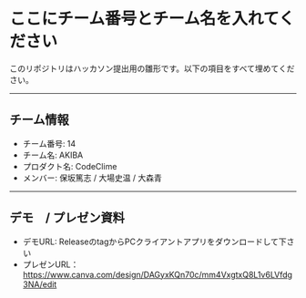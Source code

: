 # ここにチーム番号とチーム名を入れてください

このリポジトリはハッカソン提出用の雛形です。以下の項目をすべて埋めてください。

---

## チーム情報
- チーム番号: 14
- チーム名: AKIBA
- プロダクト名: CodeClime
- メンバー: 保坂篤志 / 大場史温 / 大森青

---

## デモ　/ プレゼン資料
- デモURL: ReleaseのtagからPCクライアントアプリをダウンロードして下さい
- プレゼンURL：https://www.canva.com/design/DAGyxKQn70c/mm4VxgtxQ8L1v6LVfdg3NA/edit
